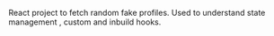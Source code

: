 React project to fetch random fake profiles.
Used to understand state management , custom and inbuild hooks.